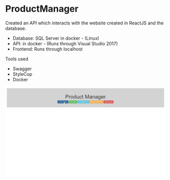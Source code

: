 # ProductManager
Created an API which interacts with the website created in ReactJS and the database.

- Database: SQL Server in docker - (Linux)
- API: in docker - (Runs through Visual Studio 2017)
- Frontend: Runs through localhost

Tools used
- Swagger
- StyleCop
- Docker

![Alt Text](Images/Home.png "Home page")
